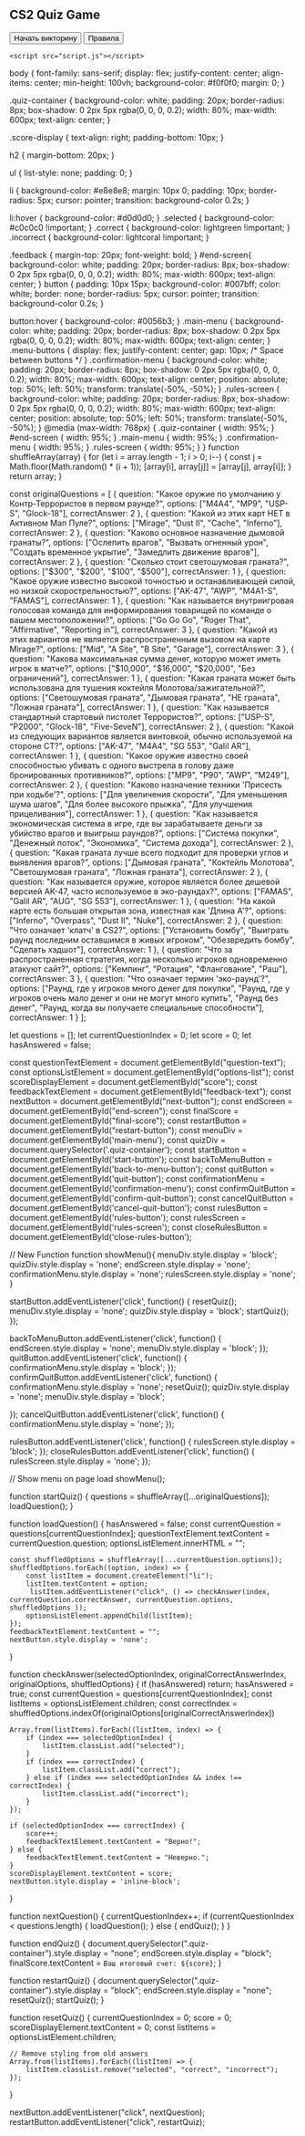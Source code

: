 <!DOCTYPE html>
<html lang="en">
<head>
    <meta charset="UTF-8">
    <meta name="viewport" content="width=device-width, initial-scale=1.0">
    <title>CS2 Quiz Game</title>
    <link rel="stylesheet" href="style.css">
</head>
<body>
    <div class="main-menu" id="main-menu">
      <h2>CS2 Quiz Game</h2>
      <div class="menu-buttons">
        <button id="start-button">Начать викторину</button>
        <button id="rules-button">Правила</button>
      </div>
    </div>
    <div class="quiz-container" style="display: none">
        <div class="score-display">
            Счет: <span id="score">0</span>
        </div>
        <button id="quit-button">Назад в меню</button>
        <h2 id="question-text"></h2>
        <ul id="options-list">
            <!-- Question options will go here as list items -->
        </ul>
        <div class="feedback" id="feedback-text"></div>
        <button id="next-button" style="display:none">Следующий вопрос</button>
    </div>
    <div class="confirmation-menu" id="confirmation-menu" style="display: none">
      <h2>Вы уверены, что хотите вернуться в меню?</h2>
      <button id="confirm-quit-button">Да</button>
      <button id="cancel-quit-button">Нет</button>
    </div>
      <div class="rules-screen" id="rules-screen" style="display: none">
        <h2>Правила Игры</h2>
        <p>
          **Правила викторины CS2**<br><br>
           **Цель:** Эта викторина предназначена для проверки ваших знаний о Counter-Strike 2 (CS2).<br><br>
            **Вопросы:**<br>
            * Викторина содержит ряд вопросов с множественным выбором о различных аспектах CS2.<br>
            * Вопросы отображаются по одному.<br>
            * Порядок вопросов рандомизирован каждый раз, когда вы играете.<br><br>
              **Варианты ответов:**<br>
            * Каждый вопрос имеет четыре варианта ответа.<br>
            * Только один ответ является правильным.<br>
            * Порядок вариантов ответов рандомизирован для каждого вопроса.<br><br>
             **Подсчет очков:**<br>
            * Вы получаете одно очко за каждый правильный ответ.<br>
            * Ваш счет отображается в верхней части экрана игры.<br><br>
              **Геймплей:**<br>
            * Выберите свой ответ, нажав на вариант ответа.<br>
            * После выбора ответа вы увидите, верен ли ваш выбор.<br>
            * Нажмите "Следующий вопрос", чтобы перейти к следующему вопросу, если кнопка доступна.<br><br>
              **Завершение игры:**<br>
            * Викторина заканчивается после того, как на все вопросы были даны ответы.<br>
            * Ваш итоговый счет отображается в конце.<br><br>
              **Навигация:**<br>
            * Вы можете вернуться в главное меню в любое время, используя кнопку "Назад в меню" во время викторины или после ее окончания.<br>
            * Вы можете перезапустить викторину с экрана окончания.<br><br>
              **Выход:**<br>
            * Вы можете использовать кнопку "Назад в меню" внутри викторины, что откроет диалоговое окно подтверждения.<br>
            * Нажатие "Да" вернет вас в главное меню.<br>
            * Нажатие "Нет" закроет диалог.<br><br>
             **Рандомизация:**<br>
            * Как вопросы, так и варианты ответов перемешиваются, чтобы каждый раз игра была свежей.<br><br>
           Наслаждайтесь! Получайте удовольствие от проверки своих знаний CS2!
      </p>
        <button id="close-rules-button">Закрыть</button>
    </div>
   <div id="end-screen" style="display:none;">
        <h2>Викторина завершена</h2>
        <p id="final-score">Ваш итоговый счет: 0</p>
        <button id="restart-button">Перезапустить викторину</button>
        <button id="back-to-menu-button">Назад в меню</button>
    </div>

    <script src="script.js"></script>
</body>
</html>
body {
    font-family: sans-serif;
    display: flex;
    justify-content: center;
    align-items: center;
    min-height: 100vh;
    background-color: #f0f0f0;
    margin: 0;
}

.quiz-container {
    background-color: white;
    padding: 20px;
    border-radius: 8px;
    box-shadow: 0 2px 5px rgba(0, 0, 0, 0.2);
    width: 80%;
    max-width: 600px;
    text-align: center;
}

.score-display {
  text-align: right;
  padding-bottom: 10px;
}

h2 {
    margin-bottom: 20px;
}

ul {
    list-style: none;
    padding: 0;
}

li {
    background-color: #e8e8e8;
    margin: 10px 0;
    padding: 10px;
    border-radius: 5px;
    cursor: pointer;
    transition: background-color 0.2s;
}

li:hover {
    background-color: #d0d0d0;
}
.selected {
  background-color: #c0c0c0 !important;
}
.correct {
  background-color: lightgreen !important;
}
.incorrect {
  background-color: lightcoral !important;
}

.feedback {
    margin-top: 20px;
    font-weight: bold;
}
#end-screen{
    background-color: white;
    padding: 20px;
    border-radius: 8px;
    box-shadow: 0 2px 5px rgba(0, 0, 0, 0.2);
    width: 80%;
    max-width: 600px;
    text-align: center;
}
button {
  padding: 10px 15px;
  background-color: #007bff;
  color: white;
  border: none;
  border-radius: 5px;
  cursor: pointer;
  transition: background-color 0.2s;
}

button:hover {
  background-color: #0056b3;
}
.main-menu {
    background-color: white;
    padding: 20px;
    border-radius: 8px;
    box-shadow: 0 2px 5px rgba(0, 0, 0, 0.2);
    width: 80%;
    max-width: 600px;
    text-align: center;
}
.menu-buttons {
    display: flex;
    justify-content: center;
    gap: 10px; /* Space between buttons */
}
.confirmation-menu {
   background-color: white;
    padding: 20px;
    border-radius: 8px;
    box-shadow: 0 2px 5px rgba(0, 0, 0, 0.2);
    width: 80%;
    max-width: 600px;
    text-align: center;
    position: absolute;
    top: 50%;
    left: 50%;
    transform: translate(-50%, -50%);
}
.rules-screen {
    background-color: white;
    padding: 20px;
    border-radius: 8px;
    box-shadow: 0 2px 5px rgba(0, 0, 0, 0.2);
    width: 80%;
    max-width: 600px;
    text-align: center;
    position: absolute;
    top: 50%;
    left: 50%;
    transform: translate(-50%, -50%);
}
@media (max-width: 768px) {
    .quiz-container {
        width: 95%;
    }
    #end-screen {
      width: 95%;
    }
    .main-menu {
        width: 95%;
    }
    .confirmation-menu {
        width: 95%;
    }
    .rules-screen {
       width: 95%;
    }
}
function shuffleArray(array) {
    for (let i = array.length - 1; i > 0; i--) {
        const j = Math.floor(Math.random() * (i + 1));
        [array[i], array[j]] = [array[j], array[i]];
    }
    return array;
}

const originalQuestions = [
    {
        question: "Какое оружие по умолчанию у Контр-Террористов в первом раунде?",
        options: ["M4A4", "MP9", "USP-S", "Glock-18"],
        correctAnswer: 2
    },
    {
        question: "Какой из этих карт НЕТ в Активном Мап Пуле?",
        options: ["Mirage", "Dust II", "Cache", "Inferno"],
        correctAnswer: 2
    },
    {
        question: "Каково основное назначение дымовой гранаты?",
        options: ["Ослепить врагов", "Вызвать огненный урон", "Создать временное укрытие", "Замедлить движение врагов"],
        correctAnswer: 2
    },
    {
        question: "Сколько стоит светошумовая граната?",
        options: ["$300", "$200", "$100", "$500"],
        correctAnswer: 1
    },
    {
        question: "Какое оружие известно высокой точностью и останавливающей силой, но низкой скорострельностью?",
        options: ["AK-47", "AWP", "M4A1-S", "FAMAS"],
        correctAnswer: 1
    },
    {
        question: "Как называется внутриигровая голосовая команда для информирования товарищей по команде о вашем местоположении?",
        options: ["Go Go Go", "Roger That", "Affirmative", "Reporting in"],
        correctAnswer: 3
    },
    {
        question: "Какой из этих вариантов не является распространенным вызовом на карте Mirage?",
        options: ["Mid", "A Site", "B Site", "Garage"],
        correctAnswer: 3
    },
    {
        question: "Какова максимальная сумма денег, которую может иметь игрок в матче?",
        options: ["$10,000", "$16,000", "$20,000", "Без ограничений"],
        correctAnswer: 1
    },
    {
        question: "Какая граната может быть использована для тушения коктейля Молотова/зажигательной?",
        options: ["Светошумовая граната", "Дымовая граната", "HE граната", "Ложная граната"],
        correctAnswer: 1
    },
    {
        question: "Как называется стандартный стартовый пистолет Террористов?",
        options: ["USP-S", "P2000", "Glock-18", "Five-SeveN"],
        correctAnswer: 2
    },
    {
        question: "Какой из следующих вариантов является винтовкой, обычно используемой на стороне CT?",
        options: ["AK-47", "M4A4", "SG 553", "Galil AR"],
        correctAnswer: 1
    },
    {
        question: "Какое оружие известно своей способностью убивать с одного выстрела в голову даже бронированных противников?",
        options: ["MP9", "P90", "AWP", "M249"],
        correctAnswer: 2
    },
    {
        question: "Каково назначение техники 'Присесть при ходьбе'?",
        options: ["Для увеличения скорости", "Для уменьшения шума шагов", "Для более высокого прыжка", "Для улучшения прицеливания"],
        correctAnswer: 1
    },
    {
        question: "Как называется экономическая система в игре, где вы зарабатываете деньги за убийство врагов и выигрыш раундов?",
        options: ["Система покупки", "Денежный поток", "Экономика", "Система дохода"],
        correctAnswer: 2
    },
    {
        question: "Какая граната лучше всего подходит для проверки углов и выявления врагов?",
         options: ["Дымовая граната", "Коктейль Молотова", "Светошумовая граната", "Ложная граната"],
        correctAnswer: 2
    },
     {
        question: "Как называется оружие, которое является более дешевой версией AK-47, часто используемое в эко-раундах?",
        options: ["FAMAS", "Galil AR", "AUG", "SG 553"],
        correctAnswer: 1
    },
    {
       question: "На какой карте есть большая открытая зона, известная как 'Длина А'?",
       options: ["Inferno", "Overpass", "Dust II", "Nuke"],
        correctAnswer: 2
    },
    {
       question: "Что означает 'клатч' в CS2?",
        options: ["Установить бомбу", "Выиграть раунд последним оставшимся в живых игроком", "Обезвредить бомбу", "Сделать хэдшот"],
        correctAnswer: 1
    },
     {
        question: "Что за распространенная стратегия, когда несколько игроков одновременно атакуют сайт?",
        options: ["Кемпинг", "Ротация", "Флангование", "Раш"],
        correctAnswer: 3
    },
     {
         question: "Что означает термин 'эко-раунд'?",
        options: ["Раунд, где у игроков много денег для покупки", "Раунд, где у игроков очень мало денег и они не могут много купить", "Раунд без денег", "Раунд, когда вы получаете специальные способности"],
        correctAnswer: 1
    }
];

let questions = [];
let currentQuestionIndex = 0;
let score = 0;
let hasAnswered = false;

const questionTextElement = document.getElementById("question-text");
const optionsListElement = document.getElementById("options-list");
const scoreDisplayElement = document.getElementById("score");
const feedbackTextElement = document.getElementById("feedback-text");
const nextButton = document.getElementById("next-button");
const endScreen = document.getElementById("end-screen");
const finalScore = document.getElementById("final-score");
const restartButton = document.getElementById("restart-button");
const menuDiv = document.getElementById('main-menu');
const quizDiv = document.querySelector('.quiz-container');
const startButton = document.getElementById('start-button');
const backToMenuButton = document.getElementById('back-to-menu-button');
const quitButton = document.getElementById('quit-button');
const confirmationMenu = document.getElementById('confirmation-menu');
const confirmQuitButton = document.getElementById('confirm-quit-button');
const cancelQuitButton = document.getElementById('cancel-quit-button');
const rulesButton = document.getElementById('rules-button');
const rulesScreen = document.getElementById('rules-screen');
const closeRulesButton = document.getElementById('close-rules-button');

// New Function
function showMenu(){
  menuDiv.style.display = 'block';
  quizDiv.style.display = 'none';
  endScreen.style.display = 'none';
  confirmationMenu.style.display = 'none';
  rulesScreen.style.display = 'none';
}


startButton.addEventListener('click', function() {
    resetQuiz();
    menuDiv.style.display = 'none';
    quizDiv.style.display = 'block';
    startQuiz();
});

backToMenuButton.addEventListener('click', function() {
    endScreen.style.display = 'none';
    menuDiv.style.display = 'block';
});
quitButton.addEventListener('click', function() {
    confirmationMenu.style.display = 'block';
});
confirmQuitButton.addEventListener('click', function() {
   confirmationMenu.style.display = 'none';
    resetQuiz();
   quizDiv.style.display = 'none';
    menuDiv.style.display = 'block';

});
 cancelQuitButton.addEventListener('click', function() {
   confirmationMenu.style.display = 'none';
});

rulesButton.addEventListener('click', function() {
   rulesScreen.style.display = 'block';
});
closeRulesButton.addEventListener('click', function() {
   rulesScreen.style.display = 'none';
});

// Show menu on page load
showMenu();


function startQuiz() {
    questions = shuffleArray([...originalQuestions]);
    loadQuestion();
}


function loadQuestion() {
    hasAnswered = false;
    const currentQuestion = questions[currentQuestionIndex];
    questionTextElement.textContent = currentQuestion.question;
    optionsListElement.innerHTML = "";

    const shuffledOptions = shuffleArray([...currentQuestion.options]);
    shuffledOptions.forEach((option, index) => {
        const listItem = document.createElement("li");
        listItem.textContent = option;
         listItem.addEventListener("click", () => checkAnswer(index, currentQuestion.correctAnswer, currentQuestion.options, shuffledOptions ));
        optionsListElement.appendChild(listItem);
    });
    feedbackTextElement.textContent = "";
    nextButton.style.display = 'none';
}


function checkAnswer(selectedOptionIndex, originalCorrectAnswerIndex, originalOptions, shuffledOptions) {
   if (hasAnswered) return;
    hasAnswered = true;
    const currentQuestion = questions[currentQuestionIndex];
    const listItems = optionsListElement.children;
    const correctIndex = shuffledOptions.indexOf(originalOptions[originalCorrectAnswerIndex])


    Array.from(listItems).forEach((listItem, index) => {
        if (index === selectedOptionIndex) {
            listItem.classList.add("selected");
        }
        if (index === correctIndex) {
            listItem.classList.add("correct");
        } else if (index === selectedOptionIndex && index !== correctIndex) {
            listItem.classList.add("incorrect");
        }
    });

    if (selectedOptionIndex === correctIndex) {
        score++;
        feedbackTextElement.textContent = "Верно!";
    } else {
        feedbackTextElement.textContent = "Неверно.";
    }
    scoreDisplayElement.textContent = score;
    nextButton.style.display = 'inline-block';
}


function nextQuestion() {
    currentQuestionIndex++;
    if (currentQuestionIndex < questions.length) {
        loadQuestion();
    } else {
        endQuiz();
    }
}

function endQuiz() {
    document.querySelector(".quiz-container").style.display = "none";
    endScreen.style.display = "block";
    finalScore.textContent = `Ваш итоговый счет: ${score}`;
}

function restartQuiz() {
    document.querySelector(".quiz-container").style.display = "block";
    endScreen.style.display = "none";
    resetQuiz();
    startQuiz();
}

function resetQuiz() {
    currentQuestionIndex = 0;
    score = 0;
    scoreDisplayElement.textContent = 0;
    const listItems = optionsListElement.children;

    // Remove styling from old answers
    Array.from(listItems).forEach((listItem) => {
        listItem.classList.remove("selected", "correct", "incorrect");
    });
}

nextButton.addEventListener("click", nextQuestion);
restartButton.addEventListener("click", restartQuiz);
